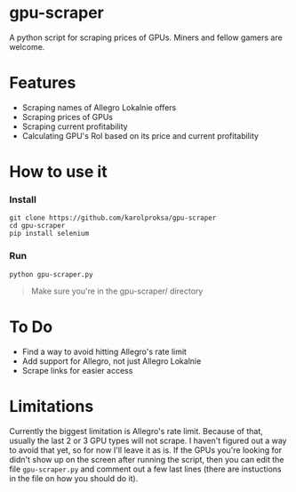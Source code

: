 # gpu-scraper
A python script for scraping prices of GPUs.
Miners and fellow gamers are welcome.

# Features
* Scraping names of Allegro Lokalnie offers
* Scraping prices of GPUs
* Scraping current profitability
* Calculating GPU's RoI based on its price and current profitability
# How to use it
### Install
`git clone https://github.com/karolproksa/gpu-scraper` <br>
`cd gpu-scraper` <br>
`pip install selenium` <br>
### Run
`python gpu-scraper.py`
> Make sure you're in the gpu-scraper/ directory

# To Do
* Find a way to avoid hitting Allegro's rate limit
* Add support for Allegro, not just Allegro Lokalnie
* Scrape links for easier access

# Limitations
Currently the biggest limitation is Allegro's rate limit. Because of that, usually the last 2 or 3 GPU types will not scrape. I haven't figured out a way to avoid that yet, so for now I'll leave it as is. 
If the GPUs you're looking for didn't show up on the screen after running the script, then you can edit the file `gpu-scraper.py` and comment out a few last lines (there are instuctions in the file on how you should do it).

